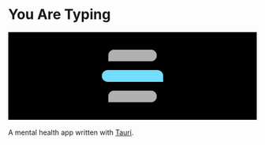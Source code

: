 # You Are Typing

![You Are Typing header](.github/header.png)

A mental health app written with [Tauri](https://tauri.app/).
